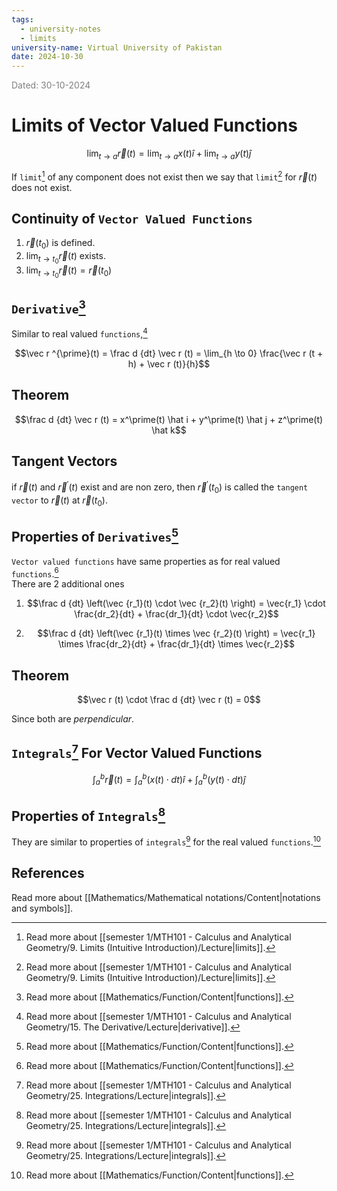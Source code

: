 ```yaml
---
tags:
  - university-notes
  - limits
university-name: Virtual University of Pakistan
date: 2024-10-30
---
```


<span style="color: gray;">Dated: 30-10-2024</span>

# Limits of Vector Valued Functions

$$\lim_{t \to a} \vec{r}(t) = \lim_{t \to a} x(t) \hat i + \lim_{t \to a} y(t) \hat j$$

If `limit`[^1] of any component does not exist then we say that `limit`[^1] for $\vec{r}(t)$ does not exist.

## Continuity of `Vector Valued Functions`

1. $\vec{r}(t_0)$ is defined.
2. $\lim_{t \to t_0} \vec r (t)$ exists.
3. $\lim_{t \to t_0} \vec r (t) = \vec r (t_0)$

## `Derivative`[^2]

Similar to real valued `functions`,[^3]  

$$\vec r ^{\prime}(t) = \frac d {dt} \vec r (t) = \lim_{h \to 0} \frac{\vec r (t + h) + \vec r (t)}{h}$$

## Theorem

$$\frac d {dt} \vec r (t) = x^\prime(t) \hat i + y^\prime(t) \hat j + z^\prime(t) \hat k$$

## Tangent Vectors

if $\vec r (t)$ and $\vec r ^ \prime (t)$ exist and are non zero, then $\vec r ^ \prime(t_0)$ is called the `tangent vector` to $\vec r (t)$ at $\vec r (t_0)$.

## Properties of `Derivatives`[^2]

`Vector valued functions` have same properties as for real valued `functions`.[^2]  
There are 2 additional ones

1. $$\frac d {dt} \left(\vec {r_1}(t) \cdot \vec {r_2}(t) \right) = \vec{r_1} \cdot \frac{dr_2}{dt} +  \frac{dr_1}{dt} \cdot \vec{r_2}$$

2. $$\frac d {dt} \left(\vec {r_1}(t) \times \vec {r_2}(t) \right) = \vec{r_1} \times \frac{dr_2}{dt} + \frac{dr_1}{dt} \times \vec{r_2}$$

## Theorem

$$\vec r (t) \cdot \frac d {dt} \vec r (t) = 0$$

Since both are _perpendicular_.

## `Integrals`[^4] For Vector Valued Functions

$$\int_a^b \vec r (t) = \int_a^b (x(t) \cdot dt) \hat i + \int_a^b (y(t) \cdot dt) \hat j$$

## Properties of `Integrals`[^4]

They are similar to properties of `integrals`[^4] for the real valued `functions`.[^2]

## References

Read more about [[Mathematics/Mathematical notations/Content|notations and symbols]].

[^1]: Read more about [[semester 1/MTH101 - Calculus and Analytical Geometry/9. Limits (Intuitive Introduction)/Lecture|limits]].
[^2]: Read more about [[Mathematics/Function/Content|functions]].
[^3]: Read more about [[semester 1/MTH101 - Calculus and Analytical Geometry/15. The Derivative/Lecture|derivative]].
[^4]: Read more about [[semester 1/MTH101 - Calculus and Analytical Geometry/25. Integrations/Lecture|integrals]].